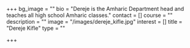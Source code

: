 +++
bg_image = ""
bio = "Dereje is the Amharic Department head and teaches all high school Amharic classes."
contact = []
course = ""
description = ""
image = "/images/dereje_kifle.jpg"
interest = []
title = "Dereje Kifle"
type = ""

+++
